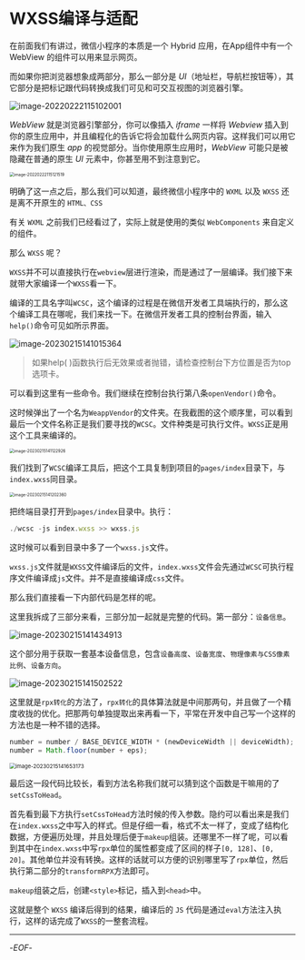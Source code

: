 # WXSS编译与适配

在前面我们有讲过，微信小程序的本质是一个 Hybrid 应用，在App组件中有一个 WebView 的组件可以用来显示网页。

而如果你把浏览器想象成两部分，那么一部分是 *UI*（地址栏，导航栏按钮等），其它部分是把标记跟代码转换成我们可见和可交互视图的浏览器引擎。

![image-20220222115102001](https://xiejie-typora.oss-cn-chengdu.aliyuncs.com/2022-02-22-035102.png)

*WebView* 就是浏览器引擎部分，你可以像插入 *iframe* 一样将 *Webview* 插入到你的原生应用中，并且编程化的告诉它将会加载什么网页内容。这样我们可以用它来作为我们原生 *app* 的视觉部分。当你使用原生应用时，*WebView* 可能只是被隐藏在普通的原生 *UI* 元素中，你甚至用不到注意到它。

<img src="https://xiejie-typora.oss-cn-chengdu.aliyuncs.com/2022-02-22-035122.png" alt="image-20220222115121519" style="zoom:50%;" />

明确了这一点之后，那么我们可以知道，最终微信小程序中的 `WXML` 以及 `WXSS`  还是离不开原生的 `HTML、CSS`

有关 `WXML` 之前我们已经看过了，实际上就是使用的类似 `WebComponents` 来自定义的组件。

那么 `WXSS` 呢？

`WXSS`并不可以直接执行在`webview`层进行渲染，而是通过了一层编译。我们接下来就带大家编译一个`WXSS`看一下。

编译的工具名字叫`WCSC`，这个编译的过程是在微信开发者工具端执行的，那么这个编译工具在哪呢，我们来找一下。在微信开发者工具的控制台界面，输入`help()`命令可见如所示界面。

![image-20230215141015364](https://xiejie-typora.oss-cn-chengdu.aliyuncs.com/2023-02-15-061015.png)

> 如果help( )函数执行后无效果或者抛错，请检查控制台下方位置是否为top选项卡。

可以看到这里有一些命令。我们继续在控制台执行第八条`openVendor()`命令。

这时候弹出了一个名为`WeappVendor`的文件夹。在我截图的这个顺序里，可以看到最后一个文件名称正是我们要寻找的`WCSC`。文件种类是可执行文件。`WXSS`正是用这个工具来编译的。

<img src="https://xiejie-typora.oss-cn-chengdu.aliyuncs.com/2023-02-15-061123.png" alt="image-20230215141122926" style="zoom:50%;" />

我们找到了`WCSC`编译工具后，把这个工具复制到项目的`pages/index`目录下，与`index.wxss`同目录。

<img src="https://xiejie-typora.oss-cn-chengdu.aliyuncs.com/2023-02-15-061202.png" alt="image-20230215141202360" style="zoom:50%;" />

把终端目录打开到`pages/index`目录中。执行：

```js
./wcsc -js index.wxss >> wxss.js
```

这时候可以看到目录中多了一个`wxss.js`文件。



`wxss.js`文件就是`WXSS`文件编译后的文件，`index.wxss`文件会先通过`WCSC`可执行程序文件编译成`js`文件。并不是直接编译成`css`文件。



那么我们直接看一下内部代码是怎样的呢。

这里我拆成了三部分来看，三部分加一起就是完整的代码。第一部分：`设备信息`。

![image-20230215141434913](https://xiejie-typora.oss-cn-chengdu.aliyuncs.com/2023-02-15-061435.png)

这个部分用于获取一套基本设备信息，包含`设备高度`、`设备宽度`、`物理像素与CSS像素比例`、`设备方向`。

![image-20230215141502522](https://xiejie-typora.oss-cn-chengdu.aliyuncs.com/2023-02-15-061503.png)

这里就是`rpx转化`的方法了，`rpx转化`的具体算法就是中间那两句，并且做了一个精度收拢的优化。把那两句单独提取出来再看一下，平常在开发中自己写一个这样的方法也是一种不错的选择。

```js
number = number / BASE_DEVICE_WIDTH * (newDeviceWidth || deviceWidth);
number = Math.floor(number + eps);
```

<img src="https://xiejie-typora.oss-cn-chengdu.aliyuncs.com/2023-02-15-061653.png" alt="image-20230215141653173" style="zoom: 67%;" />

最后这一段代码比较长，看到方法名称我们就可以猜到这个函数是干嘛用的了`setCssToHead`。

首先看到最下方执行`setCssToHead`方法时候的传入参数。隐约可以看出来是我们在`index.wxss`之中写入的样式。但是仔细一看，格式不太一样了，变成了结构化数据，方便遍历处理，并且处理后便于`makeup`组装。还哪里不一样了呢，可以看到其中在`index.wxss`中写`rpx`单位的属性都变成了区间的样子`[0, 128]`、`[0, 20]`。其他单位并没有转换。这样的话就可以方便的识别哪里写了`rpx`单位，然后执行第二部分的`transformRPX`方法即可。

`makeup`组装之后，创建`<style>`标记，插入到`<head>`中。



这就是整个 `WXSS` 编译后得到的结果，编译后的 `JS` 代码是通过`eval`方法注入执行，这样的话完成了`WXSS`的一整套流程。

---

-*EOF*-


